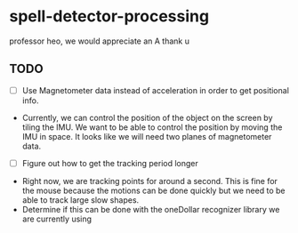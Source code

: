 # spell-detector-processing
professor heo, we would appreciate an A thank u


## TODO
- [ ] Use Magnetometer data instead of acceleration in order to get positional info.
- Currently, we can control the position of the object on the screen by tiling the IMU. We want to be able to control the position by moving the IMU in space. It looks like we will need two planes of magnetometer data.
- [ ] Figure out how to get the tracking period longer
- Right now, we are tracking points for around a second. This is fine for the mouse because the motions can be done quickly but we need to be able to track large slow shapes. 
- Determine if this can be done with the oneDollar recognizer library we are currently using
